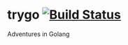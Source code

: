 trygo [![Build Status](https://travis-ci.org/rubicks/trygo.svg?branch=master)](https://travis-ci.org/rubicks/trygo)
=====

Adventures in Golang
